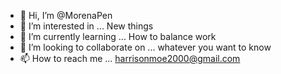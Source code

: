 - 👋 Hi, I’m @MorenaPen
- 👀 I’m interested in ... New things
- 🌱 I’m currently learning ... How to balance work
- 💞️ I’m looking to collaborate on ... whatever you want to know
- 📫 How to reach me ... harrisonmoe2000@gmail.com

<!---
MorenaPen/MorenaPen is a ✨ special ✨ repository because its `README.md` (this file) appears on your GitHub profile.
You can click the Preview link to take a look at your changes.
--->
